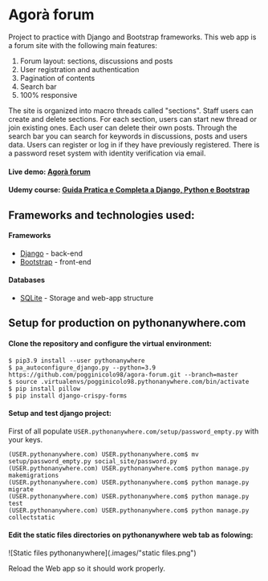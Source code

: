 # Agorà forum

Project to practice with Django and Bootstrap frameworks.
This web app is a forum site with the following main features:
1) Forum layout: sections, discussions and posts
2) User registration and authentication
3) Pagination of contents
4) Search bar
5) 100% responsive

The site is organized into macro threads called "sections". Staff users can create and delete sections.
For each section, users can start new thread or join existing ones. Each user can delete their own posts.
Through the search bar you can search for keywords in discussions, posts and users data.
Users can register or log in if they have previously registered. There is a password reset system with identity verification via email.

#### Live demo: [Agorà forum](http://pogginicolo98.pythonanywhere.com/)

#### Udemy course: [Guida Pratica e Completa a Django, Python e Bootstrap](https://www.udemy.com/course/guida-pratica-e-completa-a-django-2-e-bootstrap-4/)

## Frameworks and technologies used:
#### Frameworks
- [Django](https://docs.djangoproject.com/en/3.2/) - back-end
- [Bootstrap](https://getbootstrap.com/docs/4.6/getting-started/introduction/) - front-end

#### Databases
- [SQLite](https://sqlite.org/docs.html) - Storage and web-app structure

## Setup for production on pythonanywhere.com
#### Clone the repository and configure the virtual environment:
```
$ pip3.9 install --user pythonanywhere
$ pa_autoconfigure_django.py --python=3.9 https://github.com/pogginicolo98/agora-forum.git --branch=master
$ source .virtualenvs/pogginicolo98.pythonanywhere.com/bin/activate
$ pip install pillow
$ pip install django-crispy-forms
```

#### Setup and test django project:
First of all populate ```USER.pythonanywhere.com/setup/password_empty.py``` with your keys.
```
(USER.pythonanywhere.com) USER.pythonanywhere.com$ mv setup/password_empty.py social_site/password.py
(USER.pythonanywhere.com) USER.pythonanywhere.com$ python manage.py makemigrations
(USER.pythonanywhere.com) USER.pythonanywhere.com$ python manage.py migrate
(USER.pythonanywhere.com) USER.pythonanywhere.com$ python manage.py test
(USER.pythonanywhere.com) USER.pythonanywhere.com$ python manage.py collectstatic
```
#### Edit the static files directories on pythonanywhere web tab as folowing:
![Static files pythonanywhere](.images/"static files.png")

Reload the Web app so it should work properly.
